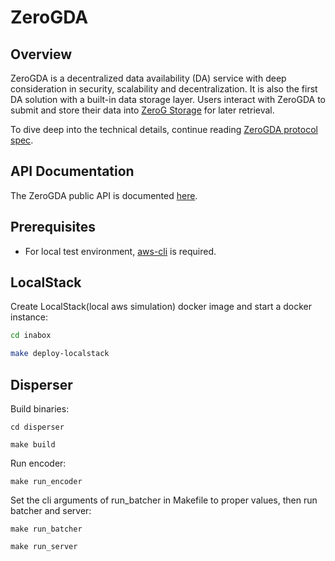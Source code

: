 # ZeroGDA

## Overview

ZeroGDA is a decentralized data availability (DA) service with deep consideration in security, scalability and decentralization. It is also the first DA solution with a built-in data storage layer. Users interact with ZeroGDA to submit and store their data into [ZeroG Storage](https://github.com/zero-gravity-labs/zerog-storage-client) for later retrieval.

To dive deep into the technical details, continue reading [ZeroGDA protocol spec](docs/overview.md).&#x20;

## API Documentation

The ZeroGDA public API is documented [here](docs/docs/).

## Prerequisites

* For local test environment, [aws-cli](https://aws.amazon.com/cn/cli/) is required.

## LocalStack

Create LocalStack(local aws simulation) docker image and start a docker instance:

```bash
cd inabox

make deploy-localstack
```

## Disperser

Build binaries:

```
cd disperser

make build
```

Run encoder:

```
make run_encoder
```

Set the cli arguments of run\_batcher in Makefile to proper values, then run batcher and server:

```
make run_batcher

make run_server
```

